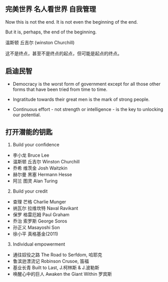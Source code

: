 ## 完美世界 名人看世界 自我管理

Now this is not the end. It is not even the beginning of the end.

But it is, perhaps, the end of the beginning.

温斯顿 丘吉尔 (winston Churchill)

这不是终点，甚至不是终点的起点，但可能是起点的终点。

## 启迪民智

- Democracy is the worst form of government except for all those other forms that have been tried from time to time.

- Ingratitude towards their great men is the mark of strong people.

- Continuous effort - not strength or intelligence - is the key to unlocking our potential.

## 打开潜能的钥匙

1. Build your confidence

- 李小龙 Bruce Lee
- 温斯顿 丘吉尔 Winston Churchill
- 乔希 维茨金 Josh Waitzkin
- 赫尔曼 黑塞 Hermann Hesse
-  阿兰 图灵 Alan Turing

2. Build your credit

- 查理 芒格 Charlie Munger
- 纳瓦尔 拉维坎特 Naval Ravikant
- 保罗 格雷厄姆 Paul Graham
- 乔治 索罗斯 George Soros
- 孙正义 Masayoshi Son
- 徐小平 真格基金(2011)


3. Individual empowerment

- 通往奴役之路 The Road to Serfdom, 哈耶克
- 鲁滨逊漂流记 Robinson Crusoe, 笛福
- 基业长青 Built to Last, J.柯林斯 & J.波勒斯
- 唤醒心中的巨人 Awaken the Giant Within 罗宾斯



   
  





